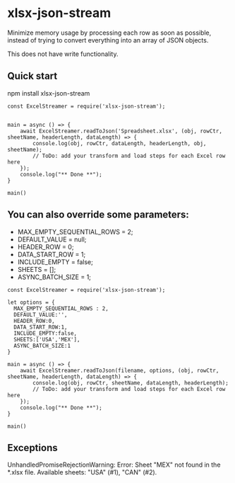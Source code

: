 # xlsx-json-stream

Minimize memory usage by processing each row as soon as possible, instead of trying to convert everything into an array of JSON objects.

This does not have write functionality.

## Quick start

npm install xlsx-json-stream

````
const ExcelStreamer = require('xlsx-json-stream');


main = async () => {
    await ExcelStreamer.readToJson('Spreadsheet.xlsx', (obj, rowCtr, sheetName, headerLength, dataLength) => {
        console.log(obj, rowCtr, dataLength, headerLength, obj, sheetName);
        // ToDo: add your transform and load steps for each Excel row here
    });
    console.log("** Done **");
}

main()
````

## You can also override some parameters:

- MAX_EMPTY_SEQUENTIAL_ROWS = 2;
- DEFAULT_VALUE = null;
- HEADER_ROW = 0;
- DATA_START_ROW = 1;
- INCLUDE_EMPTY = false;
- SHEETS = [];
- ASYNC_BATCH_SIZE = 1;


````
const ExcelStreamer = require('xlsx-json-stream');

let options = {
  MAX_EMPTY_SEQUENTIAL_ROWS : 2,
  DEFAULT_VALUE:'',
  HEADER_ROW:0,
  DATA_START_ROW:1,
  INCLUDE_EMPTY:false,
  SHEETS:['USA','MEX'],
  ASYNC_BATCH_SIZE:1
}

main = async () => {
    await ExcelStreamer.readToJson(filename, options, (obj, rowCtr, sheetName, headerLength, dataLength) => {
        console.log(obj, rowCtr, sheetName, dataLength, headerLength);
        // ToDo: add your transform and load steps for each Excel row here
    });
    console.log("** Done **");
}

main()
````

## Exceptions

UnhandledPromiseRejectionWarning: Error: Sheet "MEX" not found in the *.xlsx file. Available sheets: "USA" (#1), "CAN" (#2).